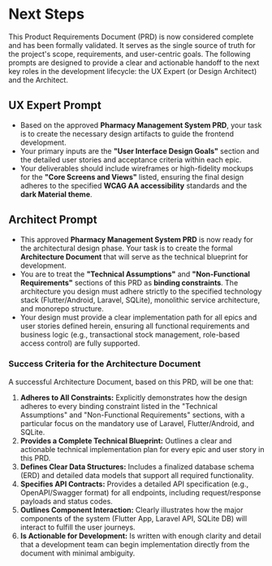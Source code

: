 # Next Steps

<!--docs/prd/[title].md-->

This Product Requirements Document (PRD) is now considered complete and has been formally validated. It serves as the single source of truth for the project's scope, requirements, and user-centric goals. The following prompts are designed to provide a clear and actionable handoff to the next key roles in the development lifecycle: the UX Expert (or Design Architect) and the Architect.

## UX Expert Prompt

- Based on the approved **Pharmacy Management System PRD**, your task is to create the necessary design artifacts to guide the frontend development.
- Your primary inputs are the **"User Interface Design Goals"** section and the detailed user stories and acceptance criteria within each epic.
- Your deliverables should include wireframes or high-fidelity mockups for the **"Core Screens and Views"** listed, ensuring the final design adheres to the specified **WCAG AA accessibility** standards and the **dark Material theme**.

## Architect Prompt

- This approved **Pharmacy Management System PRD** is now ready for the architectural design phase. Your task is to create the formal **Architecture Document** that will serve as the technical blueprint for development.
- You are to treat the **"Technical Assumptions"** and **"Non-Functional Requirements"** sections of this PRD as **binding constraints**. The architecture you design must adhere strictly to the specified technology stack (Flutter/Android, Laravel, SQLite), monolithic service architecture, and monorepo structure.
- Your design must provide a clear implementation path for all epics and user stories defined herein, ensuring all functional requirements and business logic (e.g., transactional stock management, role-based access control) are fully supported.

### Success Criteria for the Architecture Document

A successful Architecture Document, based on this PRD, will be one that:

1.  **Adheres to All Constraints:** Explicitly demonstrates how the design adheres to every binding constraint listed in the "Technical Assumptions" and "Non-Functional Requirements" sections, with a particular focus on the mandatory use of Laravel, Flutter/Android, and SQLite.
2.  **Provides a Complete Technical Blueprint:** Outlines a clear and actionable technical implementation plan for every epic and user story in this PRD.
3.  **Defines Clear Data Structures:** Includes a finalized database schema (ERD) and detailed data models that support all required functionality.
4.  **Specifies API Contracts:** Provides a detailed API specification (e.g., OpenAPI/Swagger format) for all endpoints, including request/response payloads and status codes.
5.  **Outlines Component Interaction:** Clearly illustrates how the major components of the system (Flutter App, Laravel API, SQLite DB) will interact to fulfill the user journeys.
6.  **Is Actionable for Development:** Is written with enough clarity and detail that a development team can begin implementation directly from the document with minimal ambiguity.